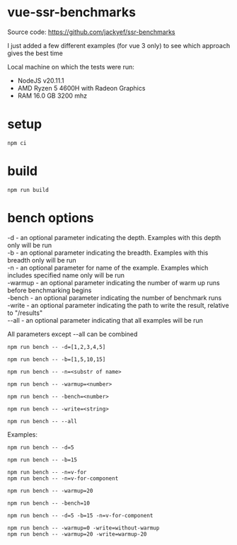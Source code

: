 # vue-ssr-benchmarks

Source code: https://github.com/jackyef/ssr-benchmarks

I just added a few different examples (for vue 3 only) to see which approach gives the best time

Local machine on which the tests were run:
- NodeJS v20.11.1
- AMD Ryzen 5 4600H with Radeon Graphics
- RAM 16.0 GB 3200 mhz

# setup

```shell
npm ci
```

# build

```shell
npm run build
```

# bench options

-d - an optional parameter indicating the depth. Examples with this depth only will be run\
-b - an optional parameter indicating the breadth. Examples with this breadth only will be run\
-n - an optional parameter for name of the example. Examples which includes specified name only will be run\
-warmup - an optional parameter indicating the number of warm up runs before benchmarking begins\
-bench - an optional parameter indicating the number of benchmark runs\
-write - an optional parameter indicating the path to write the result, relative to "<rootDir>/results"\
--all - an optional parameter indicating that all examples will be run

All parameters except --all can be combined

```shell
npm run bench -- -d=[1,2,3,4,5]

npm run bench -- -b=[1,5,10,15]

npm run bench -- -n=<substr of name>

npm run bench -- -warmup=<number>

npm run bench -- -bench=<number>

npm run bench -- -write=<string>

npm run bench -- --all
```

Examples:

```shell
npm run bench -- -d=5

npm run bench -- -b=15

npm run bench -- -n=v-for
npm run bench -- -n=v-for-component

npm run bench -- -warmup=20

npm run bench -- -bench=10

npm run bench -- -d=5 -b=15 -n=v-for-component

npm run bench -- -warmup=0 -write=without-warmup
npm run bench -- -warmup=20 -write=warmup-20
```